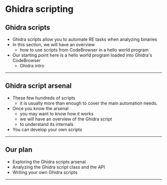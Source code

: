 # Ghidra scripting

## Ghidra scripts 

* Ghidra scripts allow you to automate RE tasks when analyzing binaries
* In this section, we will have an overview
  * how to use scripts from CodeBrowser in a hello world program
* Our starting point here is a hello world program loaded into Ghidra's CodeBrowser
  * Ghidra intro

---

## Ghidra script arsenal

* These few hundreds of scripts
  * it is usually more than enough to cover the main automation needs.
* Once you know the arsenal
  * you may want to know how it works
  * we will have an overview of the Ghidra script 
  * to understand its internals
* You can develop your own scripts

---

## Our plan

* Exploring the Ghidra scripts arsenal
* Analyzing the Ghidra script class and the API
* Writing your own Ghidra scripts

---




